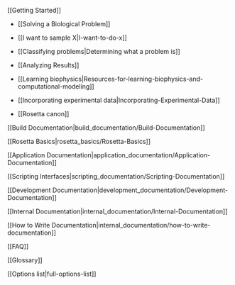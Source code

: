 [[Getting Started]]

* [[Solving a Biological Problem]]

* [[I want to sample X|I-want-to-do-x]]

* [[Classifying problems|Determining what a problem is]]

* [[Analyzing Results]]

* [[Learning biophysics|Resources-for-learning-biophysics-and-computational-modeling]]

* [[Incorporating experimental data|Incorporating-Experimental-Data]]

* [[Rosetta canon]]

[[Build Documentation|build_documentation/Build-Documentation]]

[[Rosetta Basics|rosetta_basics/Rosetta-Basics]]

[[Application Documentation|application_documentation/Application-Documentation]]

[[Scripting Interfaces|scripting_documentation/Scripting-Documentation]]

[[Development Documentation|development_documentation/Development-Documentation]]

<!---BEGIN_INTERNAL-->
[[Internal Documentation|internal_documentation/Internal-Documentation]]

[[How to Write Documentation|internal_documentation/how-to-write-documentation]]
<!---END_INTERNAL-->

[[FAQ]]

[[Glossary]]

[[Options list|full-options-list]]